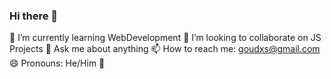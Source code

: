 ### Hi there 👋

🌱 I’m currently learning WebDevelopment 
👯 I’m looking to collaborate on JS Projects
💬 Ask me about anything
📫 How to reach me: goudxs@gmail.com
😄 Pronouns: He/Him
🌈
